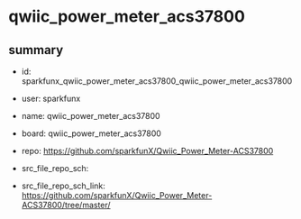 # qwiic_power_meter_acs37800
 
## summary 
* id: sparkfunx_qwiic_power_meter_acs37800_qwiic_power_meter_acs37800
* user: sparkfunx
* name: qwiic_power_meter_acs37800
* board: qwiic_power_meter_acs37800
* repo: https://github.com/sparkfunX/Qwiic_Power_Meter-ACS37800



* src_file_repo_sch: 
* src_file_repo_sch_link: https://github.com/sparkfunX/Qwiic_Power_Meter-ACS37800/tree/master/




